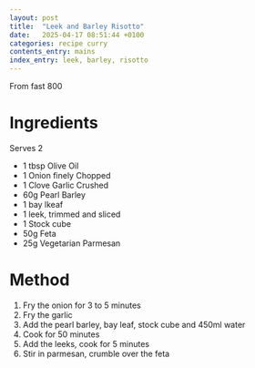 ```yaml
---
layout: post
title:  "Leek and Barley Risotto"
date:   2025-04-17 08:51:44 +0100
categories: recipe curry
contents_entry: mains
index_entry: leek, barley, risotto
---
```


From fast 800

# Ingredients
Serves 2
- 1 tbsp Olive Oil
- 1 Onion finely Chopped
- 1 Clove Garlic Crushed
- 60g Pearl Barley
- 1 bay lkeaf
- 1 leek, trimmed and sliced
- 1 Stock cube
- 50g Feta
- 25g Vegetarian Parmesan 

# Method

1. Fry the onion for 3 to 5 minutes
1. Fry the garlic
1. Add the pearl barley, bay leaf, stock cube and 450ml water
1. Cook for 50 minutes
1. Add the leeks, cook for 5 minutes
1. Stir in parmesan, crumble over the feta